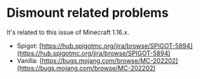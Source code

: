 # Dismount related problems

It's related to this issue of Minecraft 1.16.x.

* Spigot: [https://hub.spigotmc.org/jira/browse/SPIGOT-5894](https://hub.spigotmc.org/jira/browse/SPIGOT-5894)
* Vanilla: [https://bugs.mojang.com/browse/MC-202202](https://bugs.mojang.com/browse/MC-202202)
